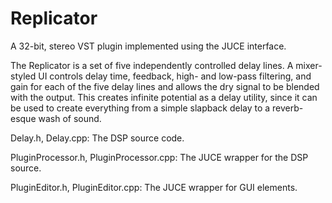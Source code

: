 # Replicator

A 32-bit, stereo VST plugin implemented using the JUCE interface.

The Replicator is a set of five independently controlled delay lines. A mixer-styled UI controls delay time, feedback, high- and low-pass filtering, and gain for each of the five delay lines and allows the dry signal to be blended with the output. This creates infinite potential as a delay utility, since it can be used to create everything from a simple slapback delay to a reverb-esque wash of sound.

Delay.h, Delay.cpp: The DSP source code.

PluginProcessor.h, PluginProcessor.cpp: The JUCE wrapper for the DSP source.

PluginEditor.h, PluginEditor.cpp: The JUCE wrapper for GUI elements.
